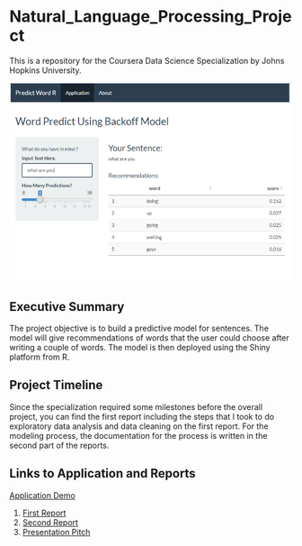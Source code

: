 # Natural_Language_Processing_Project

This is a repository for the Coursera Data Science Specialization by Johns Hopkins University.

![Image](https://github.com/ValensioLeonard/Natural_Language_Processing_Project/blob/master/Presentation/app.png)

## Executive Summary
The project objective is to build a predictive model for sentences. The model will give recommendations of words that the user could choose after writing a couple of words. The model is then deployed using the Shiny platform from R. 

## Project Timeline
Since the specialization required some milestones before the overall project, you can find the first report including the steps that I took to do exploratory data analysis and data cleaning on the first report. For the modeling process, the documentation for the process is written in the second part of the reports. 

## Links to Application and Reports

[Application Demo](https://valensioleonard.shinyapps.io/PredictWord/)

1. [First Report](https://rpubs.com/valLeonard/647192)
2. [Second Report](https://rpubs.com/valLeonard/649435)
3. [Presentation Pitch](https://rpubs.com/valLeonard/649232)
